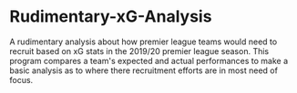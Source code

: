 # Rudimentary-xG-Analysis
A rudimentary analysis about how premier league teams would need to recruit based on xG stats in the 2019/20 premier league season. This program compares a team's expected and actual performances to make a basic analysis as to where there recruitment efforts are in most need of focus.
